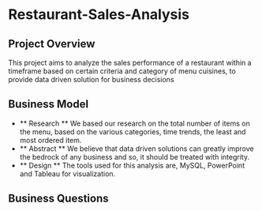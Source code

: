 # Restaurant-Sales-Analysis

## Project Overview
This project aims to analyze the sales performance of a restaurant within a timeframe based on certain criteria and category of menu cuisines, to provide data driven solution for business decisions 

## Business Model
- ** Research **
We based our research on the total number of items on the menu, based on the various categories, time trends, the least and most ordered item.
- ** Abstract **
We believe that data driven solutions can greatly improve the bedrock of any business and so, it should be treated with integrity.
- ** Design **
The tools used for this analysis are, MySQL, PowerPoint and Tableau for visualization.

## Business Questions

